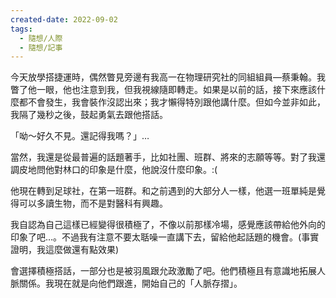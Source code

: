 ```yaml
---
created-date: 2022-09-02
tags:
  - 隨想/人際
  - 隨想/記事
---
```

今天放學搭捷運時，偶然瞥見旁邊有我高一在物理研究社的同組組員—蔡秉翰。我瞥了他一眼，他也注意到我，但我視線隨即轉走。如果是以前的話，接下來應該什麼都不會發生，我會裝作沒認出來；我才懶得特別跟他講什麼。但如今並非如此，我隔了幾秒之後，鼓起勇氣去跟他搭話。

「呦～好久不見。還記得我嗎？」…

當然，我還是從最普遍的話題著手，比如社團、班群、將來的志願等等。對了我還調皮地問他對林口的印象是什麼，他說沒什麼印象。:(

他現在轉到足球社，在第一班群。和之前遇到的大部分人一樣，他選一班單純是覺得可以多讀生物，而不是對醫科有興趣。

我自認為自己這樣已經變得很積極了，不像以前那樣冷場，感覺應該帶給他外向的印象了吧…。不過我有注意不要太聒噪一直講下去，留給他起話題的機會。(事實證明，我這麼做還有點效果)

會選擇積極搭話，一部分也是被羽風跟允政激勵了吧。他們積極且有意識地拓展人脈關係。我現在就是向他們跟進，開始自己的「人脈存摺」。